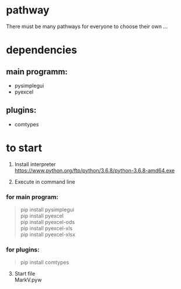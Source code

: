 # pathway
There must be many pathways for everyone to choose their own ...

# dependencies

## main programm:
* pysimplegui
* pyexcel
## plugins:
* comtypes

# to start

1. Install interpreter  
https://www.python.org/ftp/python/3.6.8/python-3.6.8-amd64.exe

2. Execute in command line  
### for main program:
> pip install pysimplegui  
> pip install pyexcel  
> pip install pyexcel-ods  
> pip install pyexcel-xls  
> pip install pyexcel-xlsx  
### for plugins:
> pip install comtypes

3. Start file  
MarkV.pyw

